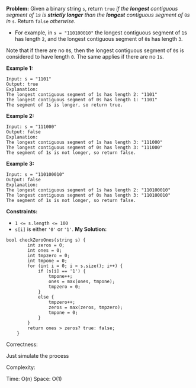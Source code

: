**Problem:**
Given a binary string `s`, return `true` *if the **longest** contiguous segment of* `1`*s is **strictly longer** than the **longest** contiguous segment of* `0`*s in* `s`. Return `false` *otherwise*.

- For example, in `s = "110100010"` the longest contiguous segment of `1`s has length `2`, and the longest contiguous segment of `0`s has length `3`.

Note that if there are no `0`s, then the longest contiguous segment of `0`s is considered to have length `0`. The same applies if there are no `1`s.

 

**Example 1:**

```
Input: s = "1101"
Output: true
Explanation:
The longest contiguous segment of 1s has length 2: "1101"
The longest contiguous segment of 0s has length 1: "1101"
The segment of 1s is longer, so return true.
```

**Example 2:**

```
Input: s = "111000"
Output: false
Explanation:
The longest contiguous segment of 1s has length 3: "111000"
The longest contiguous segment of 0s has length 3: "111000"
The segment of 1s is not longer, so return false.
```

**Example 3:**

```
Input: s = "110100010"
Output: false
Explanation:
The longest contiguous segment of 1s has length 2: "110100010"
The longest contiguous segment of 0s has length 3: "110100010"
The segment of 1s is not longer, so return false.
```

 

**Constraints:**

- `1 <= s.length <= 100`
- `s[i]` is either `'0'` or `'1'`.
**My Solution:**
```
bool checkZeroOnes(string s) {
        int zeros = 0;
        int ones = 0;
        int tmpzero = 0;
        int tmpone = 0;
        for (int i = 0; i < s.size(); i++) {
            if (s[i] == '1') {
                tmpone++;
                ones = max(ones, tmpone);
                tmpzero = 0;
            }
            else {
                tmpzero++;
                zeros = max(zeros, tmpzero);
                tmpone = 0;
            }
        }
        return ones > zeros? true: false;
    }
```
Correctness:

Just simulate the process

Complexity:

Time: O(n)
Space: O(1)